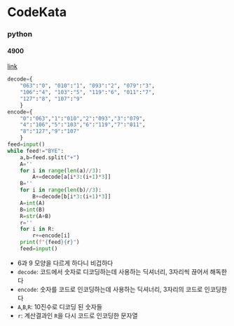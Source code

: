 # CodeKata
### python
#### 4900
[link](https://www.acmicpc.net/problem/4900)
```python
decode={
    "063":"0", "010":"1", "093":"2", "079":"3", 
    "106":"4", "103":"5", "119":"6", "011":"7",
    "127":"8", "107":"9"
    }
encode={
    "0":"063","1":"010","2":"093","3":"079",
    "4":"106","5":"103","6":"119","7":"011",
    "8":"127","9":"107"
    }
feed=input()
while feed!="BYE":
    a,b=feed.split("+")
    A=''
    for i in range(len(a)//3):
        A+=decode[a[i*3:(i+1)*3]]
    B=''
    for i in range(len(b)//3):
        B+=decode[b[i*3:(i+1)*3]]
    A=int(A)
    B=int(B)
    R=str(A+B)
    r=''
    for i in R:
        r+=encode[i]
    print(f"{feed}{r}")
    feed=input()
```
- 6과 9 모양을 다르게 하다니 비겁하다
- `decode`: 코드에서 숫자로 디코딩하는데 사용하는 딕셔너리, 3자리씩 끊어서 해독한다
- `encode`: 숫자를 코드로 인코딩하는데 사용하는 딕셔너리, 3자리의 코드로 인코딩한다
- `A`,`B`,`R`: 10진수로 디코딩 된 숫자들
- `r`: 계산결과인 `R`을 다시 코드로 인코딩한 문자열

